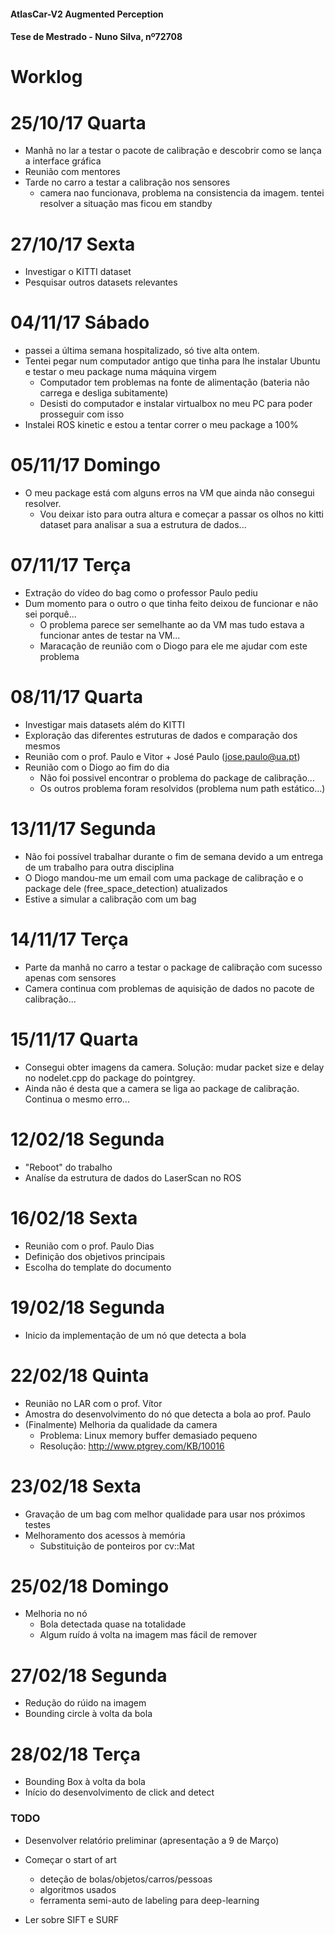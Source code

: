 
#### AtlasCar-V2 Augmented Perception
#### Tese de Mestrado - Nuno Silva, nº72708
# Worklog

25/10/17 Quarta
===============

- Manhã no lar a testar o pacote de calibração e descobrir como se lança a interface gráfica
- Reunião com mentores
- Tarde no carro a testar a calibração nos sensores
	- camera nao funcionava, problema na consistencia da imagem. tentei resolver a situação mas ficou em standby

27/10/17 Sexta
==============

- Investigar o KITTI dataset
- Pesquisar outros datasets relevantes

04/11/17 Sábado
===============

- passei a última semana hospitalizado, só tive alta ontem.
- Tentei pegar num computador antigo que tinha para lhe instalar Ubuntu e testar o meu package numa máquina virgem
	- Computador tem problemas na fonte de alimentação (bateria não carrega e desliga subitamente)
	- Desisti do computador e instalar virtualbox no meu PC para poder prosseguir com isso
- Instalei ROS kinetic e estou a tentar correr o meu package a 100%

05/11/17 Domingo
================

- O meu package está com alguns erros na VM que ainda não consegui resolver.
	- Vou deixar isto para outra altura e começar a passar os olhos no kitti dataset para analisar a sua a estrutura de dados...

07/11/17 Terça
==============

- Extração do vídeo do bag como o professor Paulo pediu
- Dum momento para o outro o que tinha feito deixou de funcionar e não sei porquê... 
	- O problema parece ser semelhante ao da VM mas tudo estava a funcionar antes de testar na VM...
	- Maracação de reunião com o Diogo para ele me ajudar com este problema

08/11/17 Quarta
===============

- Investigar mais datasets além do KITTI
- Exploração das diferentes estruturas de dados e comparação dos mesmos
- Reunião com o prof. Paulo e Vitor + José Paulo (jose.paulo@ua.pt)
- Reunião com o Diogo ao fim do dia
	- Não foi possivel encontrar o problema do package de calibração...
	- Os outros problema foram resolvidos (problema num path estático...)

13/11/17 Segunda
================

- Não foi possível trabalhar durante o fim de semana devido a um entrega de um trabalho para outra disciplina
- O Diogo mandou-me um email com uma package de calibração e o package dele (free_space_detection) atualizados
- Estive a simular a calibração com um bag

14/11/17 Terça
==============

- Parte da manhã no carro a testar o package de calibração com sucesso apenas com sensores
- Camera continua com problemas de aquisição de dados no pacote de calibração...

15/11/17 Quarta
===============

- Consegui obter imagens da camera. Solução: mudar packet size e delay no nodelet.cpp do package do pointgrey.
- Ainda não é desta que a camera se liga ao package de calibração. Continua o mesmo erro...

12/02/18 Segunda
================

- "Reboot" do trabalho
- Analíse da estrutura de dados do LaserScan no ROS

16/02/18 Sexta
==============

- Reunião com o prof. Paulo Dias
- Definição dos objetivos principais
- Escolha do template do documento

19/02/18 Segunda
================

- Inicio da implementação de um nó que detecta a bola

22/02/18 Quinta
===============

- Reunião no LAR com o prof. Vítor
- Amostra do desenvolvimento do nó que detecta a bola ao prof. Paulo
- (Finalmente) Melhoria da qualidade da camera
	- Problema: Linux memory buffer demasiado pequeno
	- Resolução: http://www.ptgrey.com/KB/10016

23/02/18 Sexta
==============

- Gravação de um bag com melhor qualidade para usar nos próximos testes
- Melhoramento dos acessos à memória
	- Substituição de ponteiros por cv::Mat

25/02/18 Domingo
================

- Melhoria no nó
	- Bola detectada quase na totalidade
	- Algum ruído á volta na imagem mas fácil de remover

27/02/18 Segunda
================

- Redução do rúido na imagem
- Bounding circle à volta da bola

28/02/18 Terça
==============

- Bounding Box à volta da bola
- Início do desenvolvimento de click and detect

### TODO

- Desenvolver relatório preliminar (apresentação a 9 de Março)

- Começar o start of art
	- deteção de bolas/objetos/carros/pessoas
	- algoritmos usados
	- ferramenta semi-auto de labeling para deep-learning

- Ler sobre SIFT e SURF
